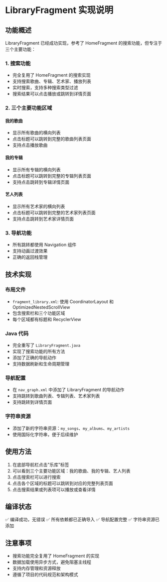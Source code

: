 # LibraryFragment 实现说明

## 功能概述

LibraryFragment 已经成功实现，参考了 HomeFragment 的搜索功能，但专注于三个主要功能：

### 1. 搜索功能
- 完全复用了 HomeFragment 的搜索实现
- 支持搜索歌曲、专辑、艺术家、播放列表
- 实时搜索，支持多种搜索类型过滤
- 搜索结果可以点击播放或跳转到详情页面

### 2. 三个主要功能区域

#### 我的歌曲
- 显示所有歌曲的横向列表
- 点击标题可以跳转到完整的歌曲列表页面
- 支持点击播放歌曲

#### 我的专辑
- 显示所有专辑的横向列表
- 点击标题可以跳转到完整的专辑列表页面
- 支持点击跳转到专辑详情页面

#### 艺人列表
- 显示所有艺术家的横向列表
- 点击标题可以跳转到完整的艺术家列表页面
- 支持点击跳转到艺术家详情页面

### 3. 导航功能
- 所有跳转都使用 Navigation 组件
- 支持动画过渡效果
- 正确的返回栈管理

## 技术实现

### 布局文件
- `fragment_library.xml`: 使用 CoordinatorLayout 和 OptimizedNestedScrollView
- 包含搜索栏和三个功能区域
- 每个区域都有标题和 RecyclerView

### Java 代码
- 完全重写了 `LibraryFragment.java`
- 实现了搜索功能的所有方法
- 添加了正确的导航动作
- 支持数据刷新和生命周期管理

### 导航配置
- 在 `nav_graph.xml` 中添加了 LibraryFragment 的导航动作
- 支持跳转到歌曲列表、专辑列表、艺术家列表
- 支持跳转到详情页面

### 字符串资源
- 添加了新的字符串资源：`my_songs`、`my_albums`、`my_artists`
- 使用国际化字符串，便于后续维护

## 使用方法

1. 在底部导航栏点击"乐库"标签
2. 可以看到三个主要功能区域：我的歌曲、我的专辑、艺人列表
3. 点击搜索栏可以进行搜索
4. 点击各个区域的标题可以跳转到对应的完整列表页面
5. 点击搜索结果或列表项可以播放或查看详情

## 编译状态

✅ 编译成功，无错误
✅ 所有依赖都已正确导入
✅ 导航配置完整
✅ 字符串资源已添加

## 注意事项

- 搜索功能完全复用了 HomeFragment 的实现
- 数据加载使用异步方式，避免阻塞主线程
- 支持内存管理和资源释放
- 遵循了项目的代码规范和架构模式 